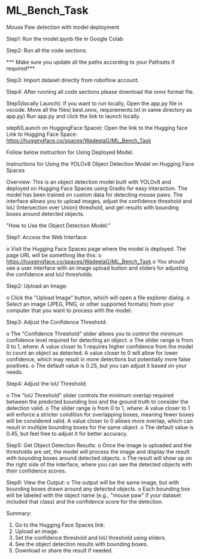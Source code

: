 # ML_Bench_Task
Mouse Paw detection with model deployment

Step1: Run the model.ipynb file in Google Colab

Step2: Run all the code sections.

*** Make sure you update all the paths according to your Pathsets if required***

Step3: Import dataset directly from roboflow account. 
 

Step4: After running all code sections please download the onnx format file. 

Step5(locally Launch): If you want to run locally, Open the app.py file in vscode.
       Move all the files( best.onnx, requirements.txt in same directory as app.py)
       Run app.py and click the link to launch locally.

step6(Launch on HuggingFace Space): Open the link to the Hugging face 
Link to Hugging Face Space:  https://huggingface.co/spaces/WadeelaG/ML_Bench_Task

Follow below instruction for Using Deployed Model. 

Instructions for Using the YOLOv8 Object Detection Model on Hugging Face Spaces

Overview:
This is an object detection model built with YOLOv8 and deployed on Hugging Face Spaces using Gradio for easy interaction. 
The model has been trained on custom data for detecting mouse paws. 
The interface allows you to upload images, adjust the confidence threshold and IoU (Intersection over Union) threshold, and get results with bounding boxes around detected objects.

"How to Use the Object Detection Model:"

Step1:	Access the Web Interface:

o	Visit the Hugging Face Spaces page where the model is deployed. The page URL will be something like this: 
o	https://huggingface.co/spaces/WadeelaG/ML_Bench_Task
o	You should see a user interface with an image upload button and sliders for adjusting the confidence and IoU thresholds.

Step2:	Upload an Image:

o	Click the "Upload Image" button, which will open a file explorer dialog.
o	Select an image (JPEG, PNG, or other supported formats) from your computer that you want to process with the model.

Step3:	Adjust the Confidence Threshold:

o	The "Confidence Threshold" slider allows you to control the minimum confidence level required for detecting an object.
o	The slider range is from 0 to 1, where: 
	A value closer to 1 requires higher confidence from the model to count an object as detected.
	A value closer to 0 will allow for lower confidence, which may result in more detections but potentially more false positives.
o	The default value is 0.25, but you can adjust it based on your needs.


Step4:	Adjust the IoU Threshold:

o	The "IoU Threshold" slider controls the minimum overlap required between the predicted bounding box and the ground truth to consider the detection valid.
o	The slider range is from 0 to 1, where: 
	A value closer to 1 will enforce a stricter condition for overlapping boxes, meaning fewer boxes will be considered valid.
	A value closer to 0 allows more overlap, which can result in multiple bounding boxes for the same object.
o	The default value is 0.45, but feel free to adjust it for better accuracy.

Step5:	Get Object Detection Results:
o	Once the image is uploaded and the thresholds are set, the model will process the image and display the result with bounding boxes around detected objects.
o	The result will show up on the right side of the interface, where you can see the detected objects with their confidence scores.


Step6:	View the Output:
o	The output will be the same image, but with bounding boxes drawn around any detected objects.
o	Each bounding box will be labeled with the object name (e.g., "mouse paw" if your dataset included that class) and the confidence score for the detection.

Summary:
1.	Go to the Hugging Face Spaces link.
2.	Upload an image.
3.	Set the confidence threshold and IoU threshold using sliders.
4.	See the object detection results with bounding boxes.
5.	Download or share the result if needed.
